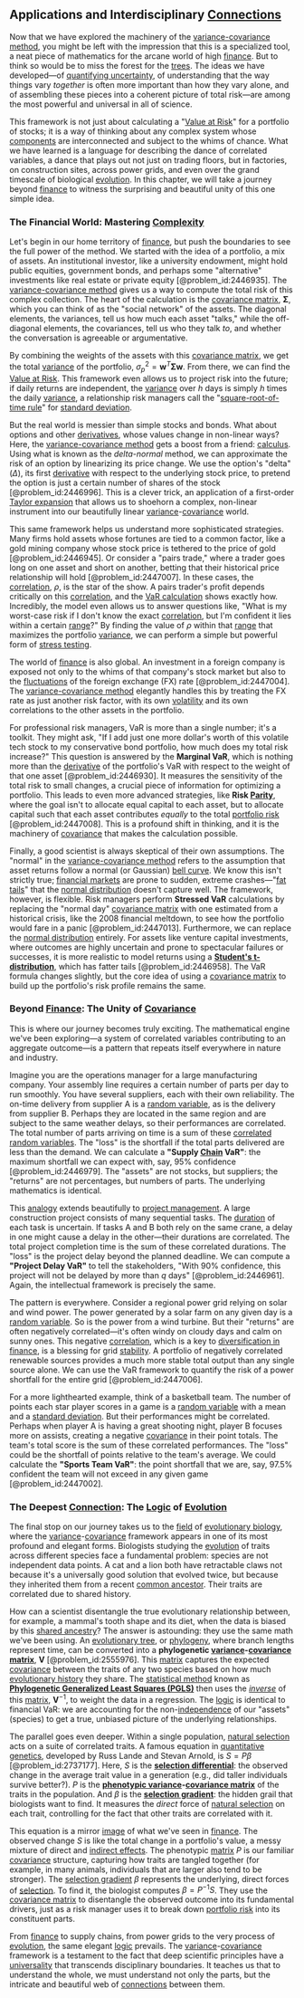 ## Applications and Interdisciplinary [Connections](@article_id:193345)

Now that we have explored the machinery of the [variance-covariance method](@article_id:144366), you might be left with the impression that this is a specialized tool, a neat piece of mathematics for the arcane world of high [finance](@article_id:144433). But to think so would be to miss the forest for the [trees](@article_id:262813). The ideas we have developed—of [quantifying uncertainty](@article_id:271570), of understanding that the way things vary *together* is often more important than how they vary alone, and of assembling these pieces into a coherent picture of total risk—are among the most powerful and universal in all of science.

This framework is not just about calculating a "[Value at Risk](@article_id:143883)" for a portfolio of stocks; it is a way of thinking about any complex system whose [components](@article_id:152417) are interconnected and subject to the whims of chance. What we have learned is a language for describing the dance of correlated variables, a dance that plays out not just on trading floors, but in factories, on construction sites, across power grids, and even over the grand timescale of biological [evolution](@article_id:143283). In this chapter, we will take a journey beyond [finance](@article_id:144433) to witness the surprising and beautiful unity of this one simple idea.

### The Financial World: Mastering [Complexity](@article_id:265609)

Let's begin in our home territory of [finance](@article_id:144433), but push the boundaries to see the full power of the method. We started with the idea of a portfolio, a mix of assets. An institutional investor, like a university endowment, might hold public equities, government bonds, and perhaps some "alternative" investments like real estate or private equity [@problem_id:2446935]. The [variance-covariance method](@article_id:144366) gives us a way to compute the total risk of this complex collection. The heart of the calculation is the [covariance matrix](@article_id:138661), $\boldsymbol{\Sigma}$, which you can think of as the "social network" of the assets. The diagonal elements, the variances, tell us how much each asset "talks," while the off-diagonal elements, the covariances, tell us who they talk *to*, and whether the conversation is agreeable or argumentative.

By combining the weights of the assets with this [covariance matrix](@article_id:138661), we get the total [variance](@article_id:148683) of the portfolio, $\sigma_p^2 = \mathbf{w}^T \boldsymbol{\Sigma} \mathbf{w}$. From there, we can find the [Value at Risk](@article_id:143883). This framework even allows us to project risk into the future; if daily returns are independent, the [variance](@article_id:148683) over $h$ days is simply $h$ times the daily [variance](@article_id:148683), a relationship risk managers call the "[square-root-of-time rule](@article_id:140866)" for [standard deviation](@article_id:153124).

But the real world is messier than simple stocks and bonds. What about options and other [derivatives](@article_id:165970), whose values change in non-linear ways? Here, the [variance-covariance method](@article_id:144366) gets a boost from a friend: [calculus](@article_id:145546). Using what is known as the *delta-normal* method, we can approximate the risk of an option by linearizing its price change. We use the option's "delta" ($\Delta$), its first [derivative](@article_id:157426) with respect to the underlying stock price, to pretend the option is just a certain number of shares of the stock [@problem_id:2446996]. This is a clever trick, an application of a first-order [Taylor expansion](@article_id:144563) that allows us to shoehorn a complex, non-linear instrument into our beautifully linear [variance](@article_id:148683)-[covariance](@article_id:151388) world.

This same framework helps us understand more sophisticated strategies. Many firms hold assets whose fortunes are tied to a common factor, like a gold mining company whose stock price is tethered to the price of gold [@problem_id:2446945]. Or consider a "pairs trade," where a trader goes long on one asset and short on another, betting that their historical price relationship will hold [@problem_id:2447007]. In these cases, the [correlation](@article_id:265479), $\rho$, is the star of the show. A pairs trader's profit depends critically on this [correlation](@article_id:265479), and the [VaR calculation](@article_id:142779) shows exactly how. Incredibly, the model even allows us to answer questions like, "What is my worst-case risk if I don't know the exact [correlation](@article_id:265479), but I'm confident it lies within a certain [range](@article_id:154892)?" By finding the value of $\rho$ within that [range](@article_id:154892) that maximizes the portfolio [variance](@article_id:148683), we can perform a simple but powerful form of [stress testing](@article_id:139281).

The world of [finance](@article_id:144433) is also global. An investment in a foreign company is exposed not only to the whims of that company's stock market but also to the [fluctuations](@article_id:150006) of the foreign exchange (FX) rate [@problem_id:2447004]. The [variance-covariance method](@article_id:144366) elegantly handles this by treating the FX rate as just another risk factor, with its own [volatility](@article_id:266358) and its own correlations to the other assets in the portfolio.

For professional risk managers, VaR is more than a single number; it's a toolkit. They might ask, "If I add just one more dollar's worth of this volatile tech stock to my conservative bond portfolio, how much does my total risk increase?" This question is answered by the **Marginal VaR**, which is nothing more than the [derivative](@article_id:157426) of the portfolio's VaR with respect to the weight of that one asset [@problem_id:2446930]. It measures the sensitivity of the total risk to small changes, a crucial piece of information for optimizing a portfolio. This leads to even more advanced strategies, like **Risk [Parity](@article_id:140431)**, where the goal isn't to allocate equal capital to each asset, but to allocate capital such that each asset contributes *equally* to the total [portfolio risk](@article_id:260462) [@problem_id:2447008]. This is a profound shift in thinking, and it is the machinery of [covariance](@article_id:151388) that makes the calculation possible.

Finally, a good scientist is always skeptical of their own assumptions. The "normal" in the [variance-covariance method](@article_id:144366) refers to the assumption that asset returns follow a normal (or Gaussian) [bell curve](@article_id:150323). We know this isn't strictly true; [financial markets](@article_id:142343) are prone to sudden, extreme crashes—"[fat tails](@article_id:139599)" that the [normal distribution](@article_id:136983) doesn't capture well. The framework, however, is flexible. Risk managers perform **Stressed VaR** calculations by replacing the "normal day" [covariance matrix](@article_id:138661) with one estimated from a historical crisis, like the 2008 financial meltdown, to see how the portfolio would fare in a panic [@problem_id:2447013]. Furthermore, we can replace the [normal distribution](@article_id:136983) entirely. For assets like venture capital investments, where outcomes are highly uncertain and prone to spectacular failures or successes, it is more realistic to model returns using a **[Student's t-distribution](@article_id:141602)**, which has fatter tails [@problem_id:2446958]. The VaR formula changes slightly, but the core idea of using a [covariance matrix](@article_id:138661) to build up the portfolio's risk profile remains the same.

### Beyond [Finance](@article_id:144433): The Unity of [Covariance](@article_id:151388)

This is where our journey becomes truly exciting. The mathematical engine we've been exploring—a system of correlated variables contributing to an aggregate outcome—is a pattern that repeats itself everywhere in nature and industry.

Imagine you are the operations manager for a large manufacturing company. Your assembly line requires a certain number of parts per day to run smoothly. You have several suppliers, each with their own reliability. The on-time delivery from supplier A is a [random variable](@article_id:194836), as is the delivery from supplier B. Perhaps they are located in the same region and are subject to the same weather delays, so their performances are correlated. The total number of parts arriving on time is a sum of these [correlated random variables](@article_id:199892). The "loss" is the shortfall if the total parts delivered are less than the demand. We can calculate a **"Supply [Chain](@article_id:267135) VaR"**: the maximum shortfall we can expect with, say, 95% confidence [@problem_id:2446979]. The "assets" are not stocks, but suppliers; the "returns" are not percentages, but numbers of parts. The underlying mathematics is identical.

This [analogy](@article_id:149240) extends beautifully to [project management](@article_id:265928). A large construction project consists of many sequential tasks. The [duration](@article_id:145940) of each task is uncertain. If tasks A and B both rely on the same crane, a delay in one might cause a delay in the other—their durations are correlated. The total project completion time is the sum of these correlated durations. The "loss" is the project delay beyond the planned deadline. We can compute a **"Project Delay VaR"** to tell the stakeholders, "With 90% confidence, this project will not be delayed by more than $q$ days" [@problem_id:2446961]. Again, the intellectual framework is precisely the same.

The pattern is everywhere. Consider a regional power grid relying on solar and wind power. The power generated by a solar farm on any given day is a [random variable](@article_id:194836). So is the power from a wind turbine. But their "returns" are often negatively correlated—it's often windy on cloudy days and calm on sunny ones. This negative [correlation](@article_id:265479), which is a key to [diversification in finance](@article_id:276346), is a blessing for grid [stability](@article_id:142499). A portfolio of negatively correlated renewable sources provides a much more stable total output than any single source alone. We can use the VaR framework to quantify the risk of a power shortfall for the entire grid [@problem_id:2447006].

For a more lighthearted example, think of a basketball team. The number of points each star player scores in a game is a [random variable](@article_id:194836) with a mean and a [standard deviation](@article_id:153124). But their performances might be correlated. Perhaps when player A is having a great shooting night, player B focuses more on assists, creating a negative [covariance](@article_id:151388) in their point totals. The team's total score is the sum of these correlated performances. The "loss" could be the shortfall of points relative to the team's average. We could calculate the **"Sports Team VaR"**: the point shortfall that we are, say, 97.5% confident the team will not exceed in any given game [@problem_id:2447002].

### The Deepest [Connection](@article_id:157984): The [Logic](@article_id:266330) of [Evolution](@article_id:143283)

The final stop on our journey takes us to the [field](@article_id:151652) of [evolutionary biology](@article_id:144986), where the [variance](@article_id:148683)-[covariance](@article_id:151388) framework appears in one of its most profound and elegant forms. Biologists studying the [evolution](@article_id:143283) of traits across different species face a fundamental problem: species are not independent data points. A cat and a lion both have retractable claws not because it's a universally good solution that evolved twice, but because they inherited them from a recent [common ancestor](@article_id:178343). Their traits are correlated due to shared history.

How can a scientist disentangle the true evolutionary relationship between, for example, a mammal's tooth shape and its diet, when the data is biased by this [shared ancestry](@article_id:175425)? The answer is astounding: they use the same math we've been using. An [evolutionary tree](@article_id:141805), or [phylogeny](@article_id:137296), where branch lengths represent time, can be converted into a **phylogenetic [variance](@article_id:148683)-[covariance matrix](@article_id:138661)**, $\mathbf{V}$ [@problem_id:2555976]. This [matrix](@article_id:202118) captures the expected [covariance](@article_id:151388) between the traits of any two species based on how much [evolutionary history](@article_id:270024) they share. The [statistical method](@article_id:173111) known as **[Phylogenetic Generalized Least Squares (PGLS)](@article_id:176855)** then uses the *[inverse](@article_id:260340)* of this [matrix](@article_id:202118), $\mathbf{V}^{-1}$, to weight the data in a regression. The [logic](@article_id:266330) is identical to financial VaR: we are accounting for the non-[independence](@article_id:187285) of our "assets" (species) to get a true, unbiased picture of the underlying relationships.

The parallel goes even deeper. Within a single population, [natural selection](@article_id:140563) acts on a suite of correlated traits. A famous equation in [quantitative genetics](@article_id:154191), developed by Russ Lande and Stevan Arnold, is $S = P\beta$ [@problem_id:2737177]. Here, $S$ is the **[selection differential](@article_id:275842)**: the observed change in the average trait value in a generation (e.g., did taller individuals survive better?). $P$ is the **[phenotypic variance](@article_id:273988)-[covariance matrix](@article_id:138661)** of the traits in the population. And $\beta$ is the **[selection gradient](@article_id:152101)**: the hidden grail that biologists want to find. It measures the *direct* force of [natural selection](@article_id:140563) on each trait, controlling for the fact that other traits are correlated with it.

This equation is a mirror [image](@article_id:151831) of what we've seen in [finance](@article_id:144433). The observed change $S$ is like the total change in a portfolio's value, a messy mixture of direct and [indirect effects](@article_id:196104). The phenotypic [matrix](@article_id:202118) $P$ is our familiar [covariance](@article_id:151388) structure, capturing how traits are tangled together (for example, in many animals, individuals that are larger also tend to be stronger). The [selection gradient](@article_id:152101) $\beta$ represents the underlying, direct forces of [selection](@article_id:198487). To find it, the biologist computes $\beta = P^{-1}S$. They use the [covariance matrix](@article_id:138661) to disentangle the observed outcome into its fundamental drivers, just as a risk manager uses it to break down [portfolio risk](@article_id:260462) into its constituent parts.

From [finance](@article_id:144433) to supply chains, from power grids to the very process of [evolution](@article_id:143283), the same elegant [logic](@article_id:266330) prevails. The [variance](@article_id:148683)-[covariance](@article_id:151388) framework is a testament to the fact that deep scientific principles have a [universality](@article_id:139254) that transcends disciplinary boundaries. It teaches us that to understand the whole, we must understand not only the parts, but the intricate and beautiful web of [connections](@article_id:193345) between them.